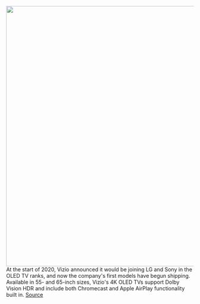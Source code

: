 <img src='https://cdn.vox-cdn.com/thumbor/iLEq3F2WhdW8GvXk0VGlT9bzvds=/0x0:2529x1797/1200x800/filters:focal(972x747:1376x1151)/cdn.vox-cdn.com/uploads/chorus_image/image/67590990/VizioOLED.0.jpg' width='700px' /><br/>
At the start of 2020, Vizio announced it would be joining LG and Sony in the OLED TV ranks, and now the company's first models have begun shipping. Available in 55- and 65-inch sizes, Vizio's 4K OLED TVs support Dolby Vision HDR and include both Chromecast and Apple AirPlay functionality built in.
<a href='https://www.theverge.com/2020/10/6/21504781/vizio-oled-smartcast-4k-hdr-tv-now-available'> Source <a/>